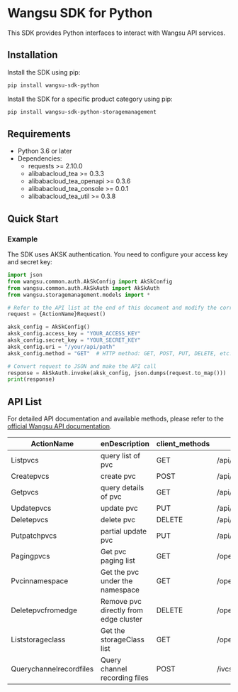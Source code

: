 # Wangsu SDK for Python

This SDK provides Python interfaces to interact with Wangsu API services.

## Installation

Install the SDK using pip:

```bash
pip install wangsu-sdk-python
```

Install the SDK for a specific product category using pip:

```bash
pip install wangsu-sdk-python-storagemanagement
```


## Requirements

- Python 3.6 or later
- Dependencies:
  - requests >= 2.10.0
  - alibabacloud_tea >= 0.3.3
  - alibabacloud_tea_openapi >= 0.3.6
  - alibabacloud_tea_console >= 0.0.1
  - alibabacloud_tea_util >= 0.3.8

## Quick Start

### Example

The SDK uses AKSK authentication. You need to configure your access key and secret key:

```python
import json
from wangsu.common.auth.AkSkConfig import AkSkConfig
from wangsu.common.auth.AkSkAuth import AkSkAuth
from wangsu.storagemanagement.models import *

# Refer to the API list at the end of this document and modify the corresponding {ActionName}, Method, Uri
request = {ActionName}Request()

aksk_config = AkSkConfig()
aksk_config.access_key = "YOUR_ACCESS_KEY"
aksk_config.secret_key = "YOUR_SECRET_KEY"
aksk_config.uri = "/your/api/path"
aksk_config.method = "GET"  # HTTP method: GET, POST, PUT, DELETE, etc.

# Convert request to JSON and make the API call
response = AkSkAuth.invoke(aksk_config, json.dumps(request.to_map()))
print(response)

```



## API List
For detailed API documentation and available methods, please refer to the [official Wangsu API documentation](https://www.wangsu.com/document/api-doc/Overview?productType=all).

| ActionName | enDescription | client_methods | uri |
| --- | --- | --- | --- |
| Listpvcs | query list of pvc | GET | /api/v1/namespaces/*/persistentvolumeclaims |
| Createpvcs | create pvc | POST | /api/v1/namespaces/*/persistentvolumeclaims |
| Getpvcs | query details of pvc | GET | /api/v1/namespaces/*/persistentvolumeclaims/* |
| Updatepvcs | update pvc | PUT | /api/v1/namespaces/*/persistentvolumeclaims/* |
| Deletepvcs | delete pvc | DELETE | /api/v1/namespaces/*/persistentvolumeclaims/* |
| Putpatchpvcs | partial update pvc | PUT | /api/v1/namespaces/*/persistentvolumeclaims/*/ws/patch |
| Pagingpvcs | Get pvc paging list | GET | /openapi/custom/api/v1/persistentvolumeclaims |
| Pvcinnamespace | Get the pvc under the namespace | GET | /openapi/custom/api/v1/namespaces/*/persistentvolumeclaims |
| Deletepvcfromedge | Remove pvc directly from edge cluster | DELETE | /openapi/custom/api/v1/namespaces/*/persistentvolumeclaims/* |
| Liststorageclass | Get the storageClass list | GET | /openapi/custom/api/v1/storageclasses |
| Querychannelrecordfiles | Query channel recording files | POST | /ivcs/report/origin/query-channel-record |